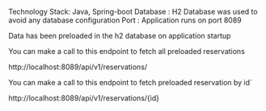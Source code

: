 Technology Stack: Java, Spring-boot
Database : H2 Database was used to avoid any database configuration
Port : Application runs on port 8089

Data has been preloaded in the h2 database on application startup 

You can make a call to this endpoint to fetch all preloaded reservations

http://localhost:8089/api/v1/reservations/

You can make a call to this endpoint to fetch preloaded reservation by id`

http://localhost:8089/api/v1/reservations/{id}


